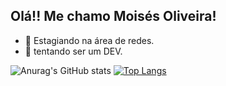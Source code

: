 ## Olá!! Me chamo Moisés Oliveira!

- 🔭 Estagiando na área de redes.
- 🌱 tentando ser um DEV.

![Anurag's GitHub stats](https://github-readme-stats.vercel.app/api?username=MoisesOliveira1&show_icons=true&theme=dracula)
[![Top Langs](https://github-readme-stats.vercel.app/api/top-langs/?username=MoisesOliveira1&layout=compact&theme=dracula)](https://github.com//github-readme-stats)

